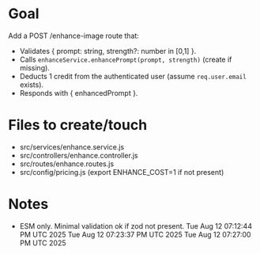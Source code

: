 # Goal
Add a POST /enhance-image route that:
- Validates { prompt: string, strength?: number in [0,1] }.
- Calls `enhanceService.enhancePrompt(prompt, strength)` (create if missing).
- Deducts 1 credit from the authenticated user (assume `req.user.email` exists).
- Responds with { enhancedPrompt }.

# Files to create/touch
- src/services/enhance.service.js
- src/controllers/enhance.controller.js
- src/routes/enhance.routes.js
- src/config/pricing.js (export ENHANCE_COST=1 if not present)

# Notes
- ESM only. Minimal validation ok if zod not present.
Tue Aug 12 07:12:44 PM UTC 2025
Tue Aug 12 07:23:37 PM UTC 2025
Tue Aug 12 07:27:00 PM UTC 2025

